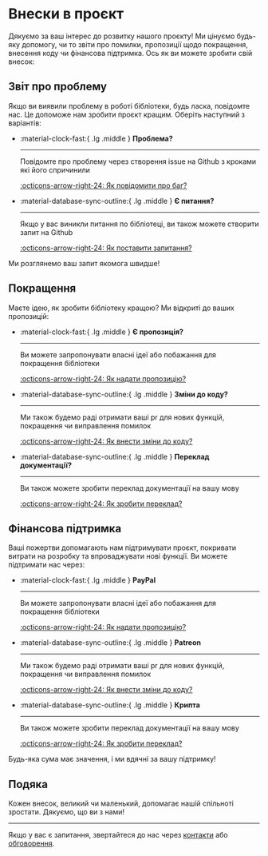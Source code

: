 # Внески в проєкт

Дякуємо за ваш інтерес до розвитку нашого проєкту! Ми цінуємо будь-яку допомогу, чи то звіти про помилки, пропозиції щодо покращення, внесення коду чи фінансова підтримка. Ось як ви можете зробити свій внесок:

## Звіт про проблему

Якщо ви виявили проблему в роботі бібліотеки, будь ласка, повідомте нас. Це допоможе нам зробити проєкт кращим. Оберіть наступний з варіантів:

<div class="grid cards" markdown>

- :material-clock-fast:{ .lg .middle } __Проблема?__

    ---

    Повідомте про проблему через створення issue на Github з кроками які його спричинили

    [:octicons-arrow-right-24: Як повідомити про баг?](#)

- :material-database-sync-outline:{ .lg .middle } __Є питання?__

    ---

    Якщо у вас виникли питання по бібліотеці, ви також можете створити запит на Github

    [:octicons-arrow-right-24: Як поставити запитання?](#)

</div>

Ми розглянемо ваш запит якомога швидше!

## Покращення

Маєте ідею, як зробити бібліотеку кращою? Ми відкриті до ваших пропозицій:

<div class="grid cards" markdown>

- :material-clock-fast:{ .lg .middle } __Є пропозиція?__

    ---

    Ви можете запропонувати власні ідеї або побажання для покращення бібліотеки

    [:octicons-arrow-right-24: Як надати пропозицію?](#)

- :material-database-sync-outline:{ .lg .middle } __Зміни до коду?__

    ---

    Ми також будемо раді отримати ваші pr для нових функцій, покращення чи виправлення помилок

    [:octicons-arrow-right-24: Як внести зміни до коду?](#)

- :material-database-sync-outline:{ .lg .middle } __Переклад документації?__

    ---

    Ви також можете зробити переклад документації на вашу мову

    [:octicons-arrow-right-24: Як зробити переклад?](#)

</div>

## Фінансова підтримка

Ваші пожертви допомагають нам підтримувати проєкт, покривати витрати на розробку та впроваджувати нові функції. Ви можете підтримати нас через:

<div class="grid cards" markdown>

- :material-clock-fast:{ .lg .middle } __PayPal__

    ---

    Ви можете запропонувати власні ідеї або побажання для покращення бібліотеки

    [:octicons-arrow-right-24: Як надати пропозицію?](#)

- :material-database-sync-outline:{ .lg .middle } __Patreon__

    ---

    Ми також будемо раді отримати ваші pr для нових функцій, покращення чи виправлення помилок

    [:octicons-arrow-right-24: Як внести зміни до коду?](#)

- :material-database-sync-outline:{ .lg .middle } __Крипта__

    ---

    Ви також можете зробити переклад документації на вашу мову

    [:octicons-arrow-right-24: Як зробити переклад?](#)

</div>

Будь-яка сума має значення, і ми вдячні за вашу підтримку!

## Подяка

Кожен внесок, великий чи маленький, допомагає нашій спільноті зростати. Дякуємо, що ви з нами!

---

Якщо у вас є запитання, звертайтеся до нас через [контакти](URL_КОНТАКТИ) або [обговорення](URL_ОБГОВОРЕННЯ).
